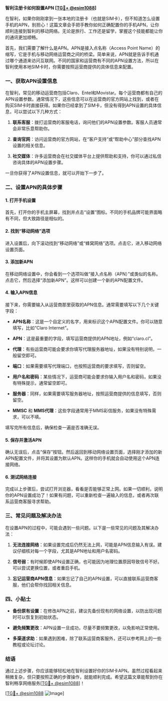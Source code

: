 **智利注册卡如何設置APN [[TG💪+ @esim1088](https://t.me/s/esim1088)]**

在智利，如果你刚刚拿到一张本地的注册卡（也就是SIM卡），但不知道怎么设置手机的APN，别担心！这篇文章会手把手教你如何正确配置你的手机APN，让你顺利连接到智利的移动网络。无论是旅行、工作还是留学，掌握这个技能都能让你的通讯更加顺畅。

首先，我们需要了解什么是APN。APN是接入点名称（Access Point Name）的缩写，它是手机与移动网络运营商之间的桥梁。简单来说，APN就是告诉手机通过哪个通道来访问互联网。不同的国家和运营商有不同的APN设置方法，所以在智利使用本地SIM卡时，你需要按照运营商提供的具体信息来配置。

### 一、获取APN设置信息

在智利，常见的移动运营商包括Claro、Entel和Movistar。每个运营商都有自己的APN设置参数。通常情况下，这些信息可以在运营商的官方网站上找到，或者在购买SIM卡时直接获得。如果你已经拿到了SIM卡，但没有得到APN设置的具体信息，可以尝试以下几种方式：

1. **联系客服**：拨打运营商的客服电话，询问他们的APN设置参数。客服人员通常会非常乐意帮助你。
   
2. **查询官网**：访问运营商的官方网站，在“客户支持”或“帮助中心”部分查找APN设置的相关信息。

3. **社交媒体**：许多运营商会在社交媒体平台上提供帮助和支持，你可以通过私信咨询具体的APN设置步骤。

一旦你获得了APN设置信息，就可以开始下一步了。

### 二、设置APN的具体步骤

#### 1. 打开手机设置

首先，打开你的手机主屏幕，找到并点击“设置”图标。不同的手机品牌可能界面略有不同，但大致路径是相似的。

#### 2. 找到“移动网络”选项

进入设置后，向下滚动找到“移动网络”或“蜂窝网络”选项。点击它，进入移动网络设置页面。

#### 3. 添加新APN

在移动网络设置中，你会看到一个选项叫做“接入点名称（APN）”或类似的名称。点击它，然后选择“添加新APN”。这样可以创建一个新的APN配置文件。

#### 4. 输入APN信息

接下来，你需要输入从运营商那里获取的APN信息。通常需要填写以下几个关键字段：

- **APN名称**：这是一个自定义的名字，用来标识这个APN配置文件。你可以随意填写，比如“Claro Internet”。
  
- **APN**：这是最重要的字段，填写运营商提供的APN地址，例如“claro.cl”。
  
- **代理**：有些运营商可能会要求你填写代理服务器地址，如果没有特别说明，一般留空即可。
  
- **端口**：如果需要填写代理端口，也按照运营商的要求填写，否则留空。
  
- **用户名和密码**：某些情况下，运营商可能会要求你输入用户名和密码，如果没有特殊提示，通常留空即可。
  
- **服务器**：同样，如果需要填写服务器地址，按照运营商提供的信息填写，否则留空。
  
- **MMSC** 和 **MMS代理**：这些字段通常用于MMS彩信服务，如果没有特殊需求，可以不填。

填写完所有信息后，确保检查一遍是否准确无误。

#### 5. 保存并激活APN

确认无误后，点击“保存”按钮。然后返回到移动网络设置页面，选择刚才添加的新APN配置文件，并将其设置为默认APN。这样你的手机就会自动使用这个APN连接网络。

#### 6. 测试网络连接

完成以上步骤后，尝试打开浏览器，看看是否能够正常上网。如果一切顺利，说明你的APN设置成功了！如果有问题，可以重新检查一遍输入的信息，或者再次联系运营商客服寻求帮助。

### 三、常见问题及解决办法

在设置APN的过程中，可能会遇到一些问题。以下是一些常见的问题及其解决办法：

1. **无法连接网络**：如果设置完成后仍然无法上网，可能是APN信息输入有误。建议仔细核对每一个字段，尤其是APN地址和用户名密码。

2. **信号弱**：有时候即使APN设置正确，也可能因为地理位置原因导致信号不好。可以尝试更换位置，或者重启手机。

3. **忘记运营商APN信息**：如果忘记了自己的APN设置，可以直接联系运营商客服，他们会帮你找回相关信息。

### 四、小贴士

- **备份原有设置**：在修改APN之前，建议先备份现有的网络设置，以防出现问题时可以恢复到初始状态。
  
- **避免频繁更改**：APN设置一旦成功，尽量不要频繁更改，以免影响正常使用。

- **多渠道求助**：如果遇到困难，除了联系运营商客服外，还可以参考网上的一些教程或论坛讨论。

### 结语

通过上述步骤，你应该能够轻松地在智利设置好你的SIM卡APN。虽然过程看起来稍微复杂，但只要按照正确的步骤操作，就能顺利完成。希望这篇文章能帮到你在智利畅享网络服务[[TG💪+ @esim1088](https://t.me/s/esim1088)]！

[[TG💪+ @esim1088](https://t.me/s/esim1088) ![Image](https://i.postimg.cc/4NQfJmqS/Snipaste-2025-05-13-00-14-12.png)]